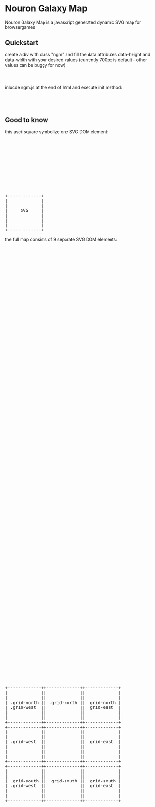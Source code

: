 Nouron Galaxy Map
=================

Nouron Galaxy Map is a javascript generated dynamic SVG map for browsergames


Quickstart
----------
create a div with class "ngm" and fill the data attributes data-height and data-width with your desired values (currently 700px is default - other values can be buggy for now)
<code>
<div class="ngm" data-height="700px" data-height="700px"></div> <!-- content will be filled by javascript! -->
</code>

inlucde ngm.js at the end of html and execute init method:

<code>
<script src="ngm.js"></script>
<script>
    $(document).ready( function() {
        ngm.init('.ngm', 1225, 1225, 5);
    })
</script>
</code>

Good to know
------------

this ascii square symbolize one SVG DOM element:

<code>
<svg class="grid-svg">...</svg>
</code>


<pre>
+-------------+
|             |
|             |
|     SVG     |
|             |
|             |
|             |
+-------------+
</pre>

the full map consists of 9 separate SVG DOM elements:

<code>
<div class="ngm" data-height="700px" data-width="700px">
	<svg class="grid-svg grid-north grid-west">...</svg>
	<svg class="grid-svg grid-north">...</svg>
	<svg class="grid-svg grid-north grid-east">...</svg>
	<svg class="grid-svg grid-west">...</svg>
	<svg class="grid-svg">...</svg>
	<svg class="grid-svg grid-east">...</svg>
	<svg class="grid-svg grid-south grid-west">...</svg>
	<svg class="grid-svg grid-south">...</svg>
	<svg class="grid-svg grid-south grid-east">...</svg>
</div>
</code>

<pre>
+-------------++-------------++-------------+
|             ||             ||             |
|             ||             ||             |
| .grid-north || .grid-north || .grid-north |
| .grid-west  ||             || .grid-east  |
|             ||             ||             |
|             ||             ||             |
+-------------++-------------++-------------+
+-------------++-------------++-------------+
|             ||             ||             |
|             ||             ||             |
| .grid-west  ||             || .grid-east  |
|             ||             ||             |
|             ||             ||             |
|             ||             ||             |
+-------------++-------------++-------------+
+-------------++-------------++-------------+
|             ||             ||             |
|             ||             ||             |
| .grid-south || .grid-south || .grid-south |
| .grid-west  ||             || .grid-east  |
|             ||             ||             |
|             ||             ||             |
+-------------++-------------++-------------+
</pre>
